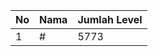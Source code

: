 | No | Nama            | Jumlah Level |
|----|-----------------|--------------|
| 1  | #    |    5773        |
